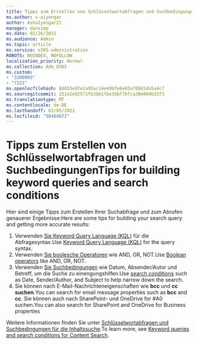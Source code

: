 ```yaml
---
title: Tipps zum Erstellen von Schlüsselwortabfragen und Suchbedingungen
ms.author: v-aiyengar
author: AshaIyengar21
manager: dansimp
ms.date: 02/26/2021
ms.audience: Admin
ms.topic: article
ms.service: o365-administration
ROBOTS: NOINDEX, NOFOLLOW
localization_priority: Normal
ms.collection: Adm_O365
ms.custom:
- "3200003"
- "7221"
ms.openlocfilehash: 8d653e97e1a95ac14e49bfe6e03af0b65da5a4c7
ms.sourcegitcommit: 251e2e82571fb3bb1fbe3dbf7bfca30e004b3373
ms.translationtype: MT
ms.contentlocale: de-DE
ms.lasthandoff: 03/05/2021
ms.locfileid: "50464672"
---
```

# <a name="tips-for-building-keyword-queries-and-search-conditions"></a><span data-ttu-id="a1447-102">Tipps zum Erstellen von Schlüsselwortabfragen und Suchbedingungen</span><span class="sxs-lookup"><span data-stu-id="a1447-102">Tips for building keyword queries and search conditions</span></span>

<span data-ttu-id="a1447-103">Hier sind einige Tipps zum Erstellen Ihrer Suchabfrage und zum Abrufen genauerer Ergebnisse:</span><span class="sxs-lookup"><span data-stu-id="a1447-103">Here are some tips for building your search query and getting more accurate results:</span></span>

1. <span data-ttu-id="a1447-104">Verwenden [Sie Keyword Query Language (KQL)](https://go.microsoft.com/fwlink/?linkid=2101591) für die Abfragesyntax.</span><span class="sxs-lookup"><span data-stu-id="a1447-104">Use [Keyword Query Language (KQL)](https://go.microsoft.com/fwlink/?linkid=2101591) for the query syntax.</span></span>
1. <span data-ttu-id="a1447-105">Verwenden [Sie boolesche Operatoren](https://go.microsoft.com/fwlink/?linkid=2101592) wie AND, OR, NOT.</span><span class="sxs-lookup"><span data-stu-id="a1447-105">Use [Boolean operators](https://go.microsoft.com/fwlink/?linkid=2101592) like AND, OR, NOT.</span></span>
1. <span data-ttu-id="a1447-106">Verwenden [Sie Suchbedingungen](https://go.microsoft.com/fwlink/?linkid=2102410) wie Datum, Absender/Autor und Betreff, um die Suche zu einengungshilfen.</span><span class="sxs-lookup"><span data-stu-id="a1447-106">Use [search conditions](https://go.microsoft.com/fwlink/?linkid=2102410) such as Date, Sender/Author, and Subject to help narrow down the search.</span></span>
1. <span data-ttu-id="a1447-107">Sie können nach E-Mail-Nachrichteneigenschaften wie **bcc** und **cc suchen.**</span><span class="sxs-lookup"><span data-stu-id="a1447-107">You can search for email message properties such as **bcc** and **cc**.</span></span> <span data-ttu-id="a1447-108">Sie können auch nach SharePoint- und OneDrive for #A0 suchen.</span><span class="sxs-lookup"><span data-stu-id="a1447-108">You can also search for SharePoint and OneDrive for Business properties</span></span>

<span data-ttu-id="a1447-109">Weitere Informationen finden Sie unter [Schlüsselwortabfragen und Suchbedingungen für die Inhaltssuche](https://go.microsoft.com/fwlink/?linkid=2102411).</span><span class="sxs-lookup"><span data-stu-id="a1447-109">To learn more, see [Keyword queries and search conditions for Content Search](https://go.microsoft.com/fwlink/?linkid=2102411).</span></span>
